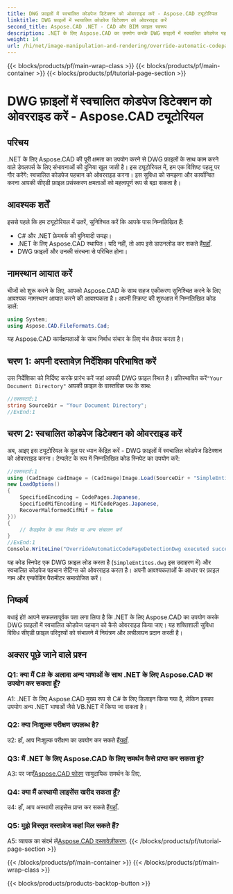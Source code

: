 ```yaml
---
title: DWG फ़ाइलों में स्वचालित कोडपेज डिटेक्शन को ओवरराइड करें - Aspose.CAD ट्यूटोरियल
linktitle: DWG फ़ाइलों में स्वचालित कोडपेज डिटेक्शन को ओवरराइड करें
second_title: Aspose.CAD .NET - CAD और BIM फ़ाइल स्वरूप
description: .NET के लिए Aspose.CAD का उपयोग करके DWG फ़ाइलों में स्वचालित कोडपेज पहचान को ओवरराइड करने का तरीका जानें। अपनी CAD फ़ाइल प्रोसेसिंग क्षमताओं को सहजता से बढ़ाएँ।
weight: 14
url: /hi/net/image-manipulation-and-rendering/override-automatic-codepage-detection-in-dwg/
---
```


{{< blocks/products/pf/main-wrap-class >}}
{{< blocks/products/pf/main-container >}}
{{< blocks/products/pf/tutorial-page-section >}}

# DWG फ़ाइलों में स्वचालित कोडपेज डिटेक्शन को ओवरराइड करें - Aspose.CAD ट्यूटोरियल

## परिचय

.NET के लिए Aspose.CAD की पूरी क्षमता का उपयोग करने से DWG फ़ाइलों के साथ काम करने वाले डेवलपर्स के लिए संभावनाओं की दुनिया खुल जाती है। इस ट्यूटोरियल में, हम एक विशिष्ट पहलू पर गौर करेंगे: स्वचालित कोडपेज पहचान को ओवरराइड करना। इस सुविधा को समझना और कार्यान्वित करना आपकी सीएडी फ़ाइल प्रसंस्करण क्षमताओं को महत्वपूर्ण रूप से बढ़ा सकता है।

## आवश्यक शर्तें

इससे पहले कि हम ट्यूटोरियल में उतरें, सुनिश्चित करें कि आपके पास निम्नलिखित हैं:

- C# और .NET फ्रेमवर्क की बुनियादी समझ।
-  .NET के लिए Aspose.CAD स्थापित। यदि नहीं, तो आप इसे डाउनलोड कर सकते हैं[यहाँ](https://releases.aspose.com/cad/net/).
- DWG फ़ाइलों और उनकी संरचना से परिचित होना।

## नामस्थान आयात करें

चीजों को शुरू करने के लिए, आपको Aspose.CAD के साथ सहज एकीकरण सुनिश्चित करने के लिए आवश्यक नामस्थान आयात करने की आवश्यकता है। अपनी स्क्रिप्ट की शुरुआत में निम्नलिखित कोड डालें:

```csharp
using System;
using Aspose.CAD.FileFormats.Cad;
```

यह Aspose.CAD कार्यक्षमताओं के साथ निर्बाध संचार के लिए मंच तैयार करता है।

## चरण 1: अपनी दस्तावेज़ निर्देशिका परिभाषित करें

 उस निर्देशिका को निर्दिष्ट करके प्रारंभ करें जहां आपकी DWG फ़ाइल स्थित है। प्रतिस्थापित करें`"Your Document Directory"` आपकी फ़ाइल के वास्तविक पथ के साथ:

```csharp
//एक्सस्टार्ट:1
string SourceDir = "Your Document Directory";
//ExEnd:1
```

## चरण 2: स्वचालित कोडपेज डिटेक्शन को ओवरराइड करें

अब, आइए इस ट्यूटोरियल के मूल पर ध्यान केंद्रित करें - DWG फ़ाइलों में स्वचालित कोडपेज डिटेक्शन को ओवरराइड करना। टेम्पलेट के रूप में निम्नलिखित कोड स्निपेट का उपयोग करें:

```csharp
//एक्सस्टार्ट:1
using (CadImage cadImage = (CadImage)Image.Load(SourceDir + "SimpleEntites.dwg",
new LoadOptions()
{
	SpecifiedEncoding = CodePages.Japanese,
	SpecifiedMifEncoding = MifCodePages.Japanese,
	RecoverMalformedCifMif = false
}))
{
	// कैडइमेज के साथ निर्यात या अन्य संचालन करें
}
//ExEnd:1
Console.WriteLine("OverrideAutomaticCodePageDetectionDwg executed successfully");
```

यह कोड स्निपेट एक DWG फ़ाइल लोड करता है (`SimpleEntites.dwg` इस उदाहरण में) और स्वचालित कोडपेज पहचान सेटिंग्स को ओवरराइड करता है। अपनी आवश्यकताओं के आधार पर फ़ाइल नाम और एन्कोडिंग पैरामीटर समायोजित करें।

## निष्कर्ष

बधाई हो! आपने सफलतापूर्वक पता लगा लिया है कि .NET के लिए Aspose.CAD का उपयोग करके DWG फ़ाइलों में स्वचालित कोडपेज पहचान को कैसे ओवरराइड किया जाए। यह शक्तिशाली सुविधा विविध सीएडी फ़ाइल परिदृश्यों को संभालने में नियंत्रण और लचीलापन प्रदान करती है।

## अक्सर पूछे जाने वाले प्रश्न

### Q1: क्या मैं C# के अलावा अन्य भाषाओं के साथ .NET के लिए Aspose.CAD का उपयोग कर सकता हूँ?

A1: .NET के लिए Aspose.CAD मुख्य रूप से C# के लिए डिज़ाइन किया गया है, लेकिन इसका उपयोग अन्य .NET भाषाओं जैसे VB.NET में किया जा सकता है।

### Q2: क्या निःशुल्क परीक्षण उपलब्ध है?

 उ2: हाँ, आप निःशुल्क परीक्षण का उपयोग कर सकते हैं[यहाँ](https://releases.aspose.com/).

### Q3: मैं .NET के लिए Aspose.CAD के लिए समर्थन कैसे प्राप्त कर सकता हूं?

 A3: पर जाएँ[Aspose.CAD फोरम](https://forum.aspose.com/c/cad/19) सामुदायिक समर्थन के लिए.

### Q4: क्या मैं अस्थायी लाइसेंस खरीद सकता हूँ?

 उ4: हाँ, आप अस्थायी लाइसेंस प्राप्त कर सकते हैं[यहाँ](https://purchase.aspose.com/temporary-license/).

### Q5: मुझे विस्तृत दस्तावेज कहां मिल सकते हैं?

 A5: व्यापक का संदर्भ लें[Aspose.CAD दस्तावेज़ीकरण](https://reference.aspose.com/cad/net/).
{{< /blocks/products/pf/tutorial-page-section >}}

{{< /blocks/products/pf/main-container >}}
{{< /blocks/products/pf/main-wrap-class >}}

{{< blocks/products/products-backtop-button >}}
